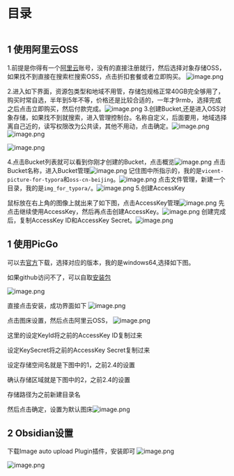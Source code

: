 
<h1>目录</h1>

```table-of-contents
```
## 1 使用阿里云OSS

1.前提是你得有一个[阿里云](https://www.aliyun.com/)账号，没有的直接注册就行，然后选择对象存储OSS，如果找不到直接在搜索栏搜索OSS，点击折扣套餐或者立即购买。
![image.png](https://image-for.oss-cn-guangzhou.aliyuncs.com/for-obsidian/Skill_Tip/other_skill/202403280032789.png)

2.进入如下界面，资源包类型和地域不用管，存储包规格正常40GB完全够用了，购买时常自选，半年到5年不等，价格还是比较合适的，一年才9rmb，选择完成之后点击立即购买，然后付款完成。![image.png](https://image-for.oss-cn-guangzhou.aliyuncs.com/for-obsidian/Skill_Tip/other_skill/202403280032020.png)
3.创建Bucket,还是进入OSS对象存储，如果找不到就搜索，进入管理控制台。名称自定义，后面要用，地域选择离自己近的，读写权限改为公共读，其他不用动，点击确定。![image.png](https://image-for.oss-cn-guangzhou.aliyuncs.com/for-obsidian/Skill_Tip/other_skill/202403280033135.png)
![image.png](https://image-for.oss-cn-guangzhou.aliyuncs.com/for-obsidian/Skill_Tip/other_skill/202403280033148.png)

![image.png](https://image-for.oss-cn-guangzhou.aliyuncs.com/for-obsidian/Skill_Tip/other_skill/202403280033446.png)

4.点击Bucket列表就可以看到你刚才创建的Bucket，点击概览![image.png](https://image-for.oss-cn-guangzhou.aliyuncs.com/for-obsidian/Skill_Tip/other_skill/202403280033161.png)
点击Bucket名称，进入Bucket管理![image.png](https://image-for.oss-cn-guangzhou.aliyuncs.com/for-obsidian/Skill_Tip/other_skill/202403280033818.png)
记住图中所指示的，我的是`vicent-picture-for-typora`和`oss-cn-beijing`。![image.png](https://image-for.oss-cn-guangzhou.aliyuncs.com/for-obsidian/Skill_Tip/other_skill/202403280034669.png)
点击文件管理，新建一个目录，我的是`img_for_typora/`。![image.png](https://image-for.oss-cn-guangzhou.aliyuncs.com/for-obsidian/Skill_Tip/other_skill/202403280034115.png)
5.创建AccessKey

鼠标放在右上角的图像上就出来了如下图，点击AccessKey管理![image.png](https://image-for.oss-cn-guangzhou.aliyuncs.com/for-obsidian/Skill_Tip/other_skill/202403280034733.png)
先点击继续使用AccessKey，然后再点击创建AccessKey。![image.png](https://image-for.oss-cn-guangzhou.aliyuncs.com/for-obsidian/Skill_Tip/other_skill/202403280034977.png)
创建完成后，复制AccessKey ID和AccessKey Secret。![image.png](https://image-for.oss-cn-guangzhou.aliyuncs.com/for-obsidian/Skill_Tip/other_skill/202403280035986.png)

## 1 使用PicGo

可以去[官方](https://github.com/Molunerfinn/PicGo/releases/tag/v2.3.0)下载，选择对应的版本，我的是windows64,选择如下图。

如果github访问不了，可以自取[安装包](https://www.aliyundrive.com/s/ViQCSDpgcHL)

![image.png](https://image-for.oss-cn-guangzhou.aliyuncs.com/for-obsidian/Skill_Tip/other_skill/202403280036091.png)

直接点击安装，成功界面如下
![image.png](https://image-for.oss-cn-guangzhou.aliyuncs.com/for-obsidian/Skill_Tip/other_skill/202403280036647.png)

点击图床设置，然后点击阿里云OSS，
![image.png](https://image-for.oss-cn-guangzhou.aliyuncs.com/for-obsidian/Skill_Tip/other_skill/202403280036764.png)



这里的设定KeyId将之前的AccessKey ID复制过来

设定KeySecret将之前的AccessKey Secret复制过来

设定存储空间名就是下图中的1，之前2.4的设置

确认存储区域就是下图中的2，之前2.4的设置

存储路径为之前新建目录名

然后点击确定，设置为默认图床![image.png](https://image-for.oss-cn-guangzhou.aliyuncs.com/for-obsidian/Skill_Tip/other_skill/202403280036290.png)

## 2 Obsidian设置

下载Image auto upload Plugin插件，安装即可
![image.png](https://image-for.oss-cn-guangzhou.aliyuncs.com/for-obsidian/Skill_Tip/other_skill/202403280037830.png)


![image.png](https://image-for.oss-cn-guangzhou.aliyuncs.com/for-obsidian/Skill_Tip/other_skill/202403280037880.png)


